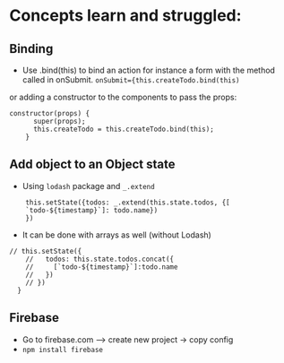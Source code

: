 
# Concepts learn and struggled:

## Binding
- Use .bind(this) to bind an action for instance a form with the method called in onSubmit. 
`onSubmit={this.createTodo.bind(this)`

or adding a constructor to the components to pass the props: 
```
constructor(props) {
      super(props);
      this.createTodo = this.createTodo.bind(this);
    }
```


## Add object to an Object state
- Using `lodash` package and `_.extend`
```    
    this.setState({todos: _.extend(this.state.todos, {[
    `todo-${timestamp}`]: todo.name})
    })
```
- It can be done with arrays as well (without Lodash)
```
// this.setState({
    //   todos: this.state.todos.concat({
    //     [`todo-${timestamp}`]:todo.name
    //   })
    // })
  }
```


## Firebase
- Go to firebase.com --> create new project -> copy config
- `npm install firebase`